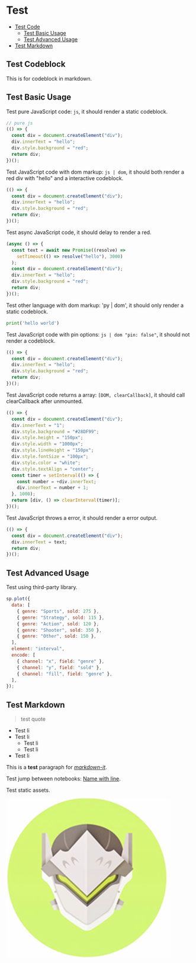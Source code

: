 # Test

- <a href="#test-code">Test Code</a>
  - <a href="#test-basic-usage">Test Basic Usage</a>
  - <a href="#test-advanced-usage">Test Advanced Usage</a>
- <a href="#test-markdown">Test Markdown</a>

## Test Codeblock

This is for codeblock in markdown.

## Test Basic Usage

Test pure JavaScript code: `js`, it should render a static codeblock.

```js
// pure js
(() => {
  const div = document.createElement("div");
  div.innerText = "hello";
  div.style.background = "red";
  return div;
})();
```

Test JavaScript code with dom markup: `js | dom`, it should both render a red div with "hello" and a interactive codeblock.

```js | dom
(() => {
  const div = document.createElement("div");
  div.innerText = "hello";
  div.style.background = "red";
  return div;
})();
```

Test async JavaScript code, it should delay to render a red.

```js | dom
(async () => {
  const text = await new Promise((resolve) =>
    setTimeout(() => resolve("hello"), 3000)
  );
  const div = document.createElement("div");
  div.innerText = "hello";
  div.style.background = "red";
  return div;
})();
```

Test other language with dom markup: 'py | dom', it should only render a static codeblock.

```py
print('hello world')
```

Test JavaScript code with pin options: `js | dom "pin: false"`, it should not render a codeblock.

```js | dom "pin: false"
(() => {
  const div = document.createElement("div");
  div.innerText = "hello";
  div.style.background = "red";
  return div;
})();
```

Test JavaScript code returns a array: `[DOM, clearCallback]`, it should call clearCallback after unmounted.

```js | dom
(() => {
  const div = document.createElement("div");
  div.innerText = "1";
  div.style.background = "#28DF99";
  div.style.height = "150px";
  div.style.width = "1000px";
  div.style.lineHeight = "150px";
  div.style.fontSize = "100px";
  div.style.color = "white";
  div.style.textAlign = "center";
  const timer = setInterval(() => {
    const number = +div.innerText;
    div.innerText = number + 1;
  }, 1000);
  return [div, () => clearInterval(timer)];
})();
```

Test JavaScript throws a error, it should render a error output.

```js | dom
(() => {
  const div = document.createElement("div");
  div.innerText = text;
  return div;
})();
```

## Test Advanced Usage

Test using third-party library.

```js | dom
sp.plot({
  data: [
    { genre: "Sports", sold: 275 },
    { genre: "Strategy", sold: 115 },
    { genre: "Action", sold: 120 },
    { genre: "Shooter", sold: 350 },
    { genre: "Other", sold: 150 },
  ],
  element: "interval",
  encode: [
    { channel: "x", field: "genre" },
    { channel: "y", field: "sold" },
    { channel: "fill", field: "genre" },
  ],
});
```

## Test Markdown

> test quote

- Test li
- Test li
  - Test li
  - Test li
- Test li

This is a **test** paragraph for [_markdown-it_](https://github.com/markdown-it/markdown-it).

Test jump between notebooks: [Name with line](#/name-with-line.md).

Test static assets.

![](../assets/introduction/logo.png)
